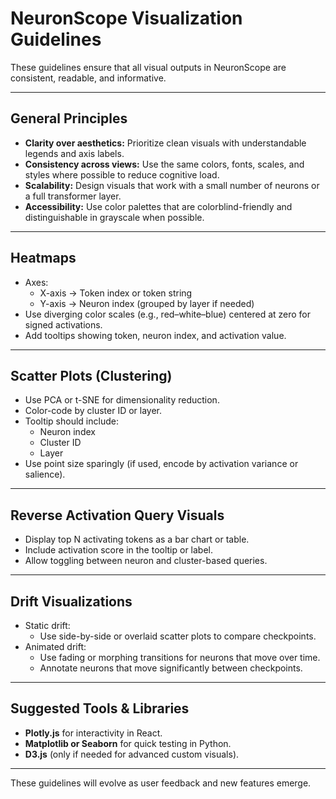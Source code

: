 # NeuronScope Visualization Guidelines

These guidelines ensure that all visual outputs in NeuronScope are consistent, readable, and informative.

---

## General Principles

- **Clarity over aesthetics:** Prioritize clean visuals with understandable legends and axis labels.
- **Consistency across views:** Use the same colors, fonts, scales, and styles where possible to reduce cognitive load.
- **Scalability:** Design visuals that work with a small number of neurons or a full transformer layer.
- **Accessibility:** Use color palettes that are colorblind-friendly and distinguishable in grayscale when possible.

---

## Heatmaps

- Axes:
  - X-axis → Token index or token string
  - Y-axis → Neuron index (grouped by layer if needed)
- Use diverging color scales (e.g., red–white–blue) centered at zero for signed activations.
- Add tooltips showing token, neuron index, and activation value.

---

## Scatter Plots (Clustering)

- Use PCA or t-SNE for dimensionality reduction.
- Color-code by cluster ID or layer.
- Tooltip should include:
  - Neuron index
  - Cluster ID
  - Layer
- Use point size sparingly (if used, encode by activation variance or salience).

---

## Reverse Activation Query Visuals

- Display top N activating tokens as a bar chart or table.
- Include activation score in the tooltip or label.
- Allow toggling between neuron and cluster-based queries.

---

## Drift Visualizations

- Static drift:
  - Use side-by-side or overlaid scatter plots to compare checkpoints.
- Animated drift:
  - Use fading or morphing transitions for neurons that move over time.
  - Annotate neurons that move significantly between checkpoints.

---

## Suggested Tools & Libraries

- **Plotly.js** for interactivity in React.
- **Matplotlib or Seaborn** for quick testing in Python.
- **D3.js** (only if needed for advanced custom visuals).

---

These guidelines will evolve as user feedback and new features emerge.